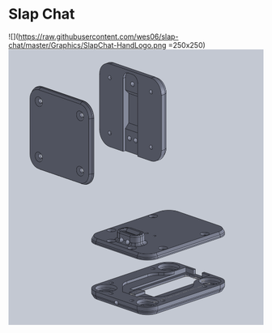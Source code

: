 # Slap Chat

![](https://raw.githubusercontent.com/wes06/slap-chat/master/Graphics/SlapChat-HandLogo.png =250x250)
![](https://raw.githubusercontent.com/wes06/slap-chat/master/Imgs/slapchat-assembly.png)


